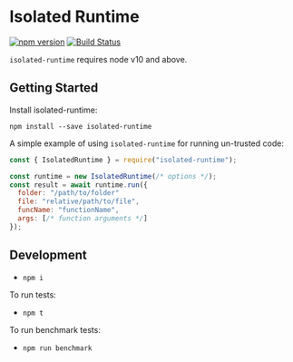 # Isolated Runtime

[![npm version](https://badge.fury.io/js/isolated-runtime.svg)](https://badge.fury.io/js/isolated-runtime)
[![Build Status](https://api.travis-ci.org/wix-incubator/isolated-runtime.svg)](https://travis-ci.org/wix-incubator/isolated-runtime)

`isolated-runtime` requires node v10 and above.

## Getting Started
Install isolated-runtime:

```npm install --save isolated-runtime```

A simple example of using `isolated-runtime` for running un-trusted code:
```js
const { IsolatedRuntime } = require("isolated-runtime");

const runtime = new IsolatedRuntime(/* options */);
const result = await runtime.run({
  folder: "/path/to/folder"
  file: "relative/path/to/file",
  funcName: "functionName",
  args: [/* function arguments */]
});
```

## Development
- `npm i`

To run tests:
- `npm t`

To run benchmark tests:
- `npm run benchmark`
